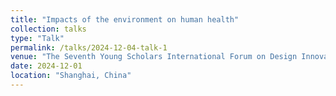 ```yaml
---
title: "Impacts of the environment on human health"
collection: talks
type: "Talk"
permalink: /talks/2024-12-04-talk-1
venue: "The Seventh Young Scholars International Forum on Design Innovation in Shanghai Jiao Tong University"
date: 2024-12-01
location: "Shanghai, China"
---
```






